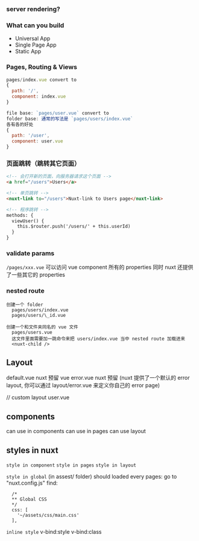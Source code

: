 ### server rendering?

### What can you build

- Universal App
- Single Page App
- Static App

### Pages, Routing & Views

```js
pages/index.vue convert to
{
  path: '/',
  component: index.vue
}

file base: `pages/user.vue` convert to
folder base: 通常的写法是 `pages/users/index.vue`
各有各的好处
{
  path: '/user',
  component: user.vue
}
```

### 页面跳转（跳转其它页面）

```html
<!-- 会打开新的页面，向服务器请求这个页面 -->
<a href="/users">Users</a>

<!-- 单页跳转 -->
<nuxt-link to="/users">Nuxt-link to Users page</nuxt-link>

<!-- 程序跳转 -->
methods: {
  viewUser() {
    this.$router.push('/users/' + this.userId)
  }
}
```

### validate params

`/pages/xxx.vue`
可以访问 vue component 所有的 properties
同时 nuxt 还提供了一些其它的 properties

### nested route

```
创建一个 folder
  pages/users/index.vue
  pages/users/\_id.vue

创建一个和文件夹同名的 vue 文件
  pages/users.vue
  这文件里面需要加一跳命令来把 users/index.vue 当中 nested route 加载进来
  <nuxt-child />
```

## Layout

default.vue nuxt 预留 vue
error.vue nuxt 预留 (nuxt 提供了一个默认的 error layout, 你可以通过 layout/error.vue 来定义你自己的 error page)

// custom layout
user.vue

## components

can use in components
can use in pages
can use layout

## styles in nuxt

`style in component`
`style in pages`
`style in layout`

`style in global` (in assest/ folder)
should loaded every pages:
go to "nuxt.config.js" find:

```
  /*
  ** Global CSS
  */
  css: [
    '~/assets/css/main.css'
  ],
```

`inline style`
v-bind:style
v-bind:class
